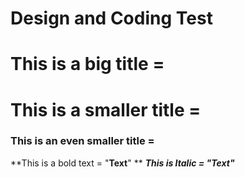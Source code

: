 # Design and Coding Test

# This is a big title = #
# This is a smaller title = ##
### This is an even smaller title = ###

**This is a bold text = "**Text**" **
***This is Italic = "***Text***"***

